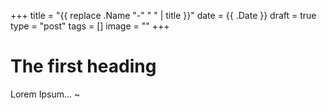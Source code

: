+++
title = "{{ replace .Name "-" " " | title }}"
date = {{ .Date }}
draft = true
type = "post"
tags = []
image = ""
+++

# The first heading

Lorem Ipsum...
~
